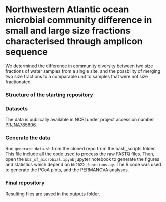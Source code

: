 # Northwestern Atlantic ocean microbial community difference in small and large size fractions characterised through amplicon sequence

We determined the difference in community diversity between two size fractions of water samples from a single site, and the possbility of merging two size fractions to a comparable unit to samples that were not size fractionated.

### Structure of the starting repository

    
### Datasets
The data is publically available in NCBI under project accession number [PRJNA785606](https://www.ncbi.nlm.nih.gov/bioproject/?term=PRJNA785606).

### Generate the data
Run ```generate_data.sh``` from the cloned repo from the bash_scripts folder. This file include all the code used to process the raw FASTQ files. Then, open the ```bb2_sf_microbial.ipynb``` jupyter notebook to generate the figures and statistics which depend on ```bb2022_functions.py```. The R code was used to generate the PCoA plots, and the PERMANOVA analyses.

### Final repository
Resulting files are saved in the outputs folder.
